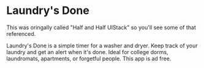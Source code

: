 # Laundry's Done

This was oringally called "Half and Half UIStack" so you'll see some of that referenced.

Laundry's Done is a simple timer for a washer and dryer. Keep track of your laundry and get an alert when it's done. Ideal for college dorms, laundromats, apartments, or forgetful people. This app is ad free.
